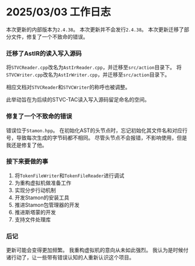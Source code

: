 # 2025/03/03 工作日志

本次更新的内部版本为``2.4.38``。
本次更新并不会发行``2.4.38``。
本次更新迁移了部分文件，修复了一个不致命的错误。

### 迁移了AstIR的读入写入源码

将``STVCReader.cpp``改名为``AstIrReader.cpp``，并迁移至``src/action``目录下。
将``STVCWriter.cpp``改名为``AstIrWriter.cpp``，并迁移至``src/action``目录下。

相应文档对``STVCReader``和``STVCWriter``的称呼也被调整。

此举动旨在为后续的STVC-TAC读入写入源码留足命名的空间。

### 修复了一个不致命的错误

错误位于``Stamon.hpp``。
在初始化AST的头节点时，忘记初始化其文件名和对应行号，导致每次生成的字节码都不相同。
尽管头节点不会报错，不影响使用，但是我还是修复了他。

### 接下来要做的事

1. 将``TokenFileWriter``和``TokenFileReader``进行调试
2. 为重构虚拟机做准备工作
3. 实现分步行动机制
4. 开发Stamon的安装工具
5. 推进Stamon包管理器的开发
6. 推进斯塔蒙的开发
7. 支持文件处理库

### 后记

更新可能会变得更加频繁。
我重构虚拟机的意向从未如此强烈。
我认为是时候付诸行动了，让一些带有错误认知的人重新认识这个项目。